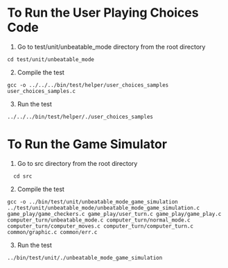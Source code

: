 # To Run the User Playing Choices Code

1. Go to test/unit/unbeatable_mode directory from the root directory

```
cd test/unit/unbeatable_mode
```

2. Compile the test

```
gcc -o ../../../bin/test/helper/user_choices_samples user_choices_samples.c
```

3. Run the test

```
../../../bin/test/helper/./user_choices_samples
```

# To Run the Game Simulator

1. Go to src directory from the root directory

```
  cd src
```

2. Compile the test

```
gcc -o ../bin/test/unit/unbeatable_mode_game_simulation ../test/unit/unbeatable_mode/unbeatable_mode_game_simulation.c game_play/game_checkers.c game_play/user_turn.c game_play/game_play.c computer_turn/unbeatable_mode.c computer_turn/normal_mode.c computer_turn/computer_moves.c computer_turn/computer_turn.c common/graphic.c common/err.c
```

3. Run the test

```
../bin/test/unit/./unbeatable_mode_game_simulation
```
